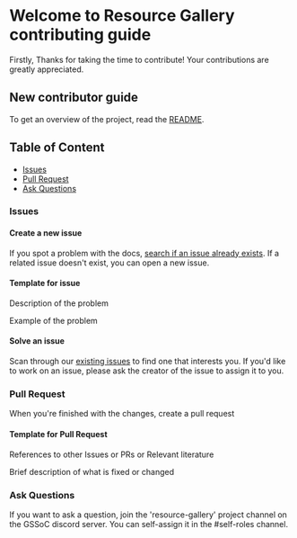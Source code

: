 # Welcome to Resource Gallery contributing guide

Firstly, Thanks for taking the time to contribute! Your contributions are greatly appreciated.

## New contributor guide

To get an overview of the project, read the [README](README.md).
## Table of Content
- [Issues](#Issues)
- [Pull Request](#Pull-Request)
- [Ask Questions](#Ask-Questions)

### Issues

#### Create a new issue

If you spot a problem with the docs, [search if an issue already exists](https://docs.github.com/en/github/searching-for-information-on-github/searching-on-github/searching-issues-and-pull-requests#search-by-the-title-body-or-comments). If a related issue doesn't exist, you can open a new issue.

#### Template for issue

Description of the problem

Example of the problem

#### Solve an issue

Scan through our [existing issues](https://github.com/ZeroOctave/resource-gallery/issues) to find one that interests you. If you'd like to work on an issue, please ask the creator of the issue to assign it to you.

### Pull Request

When you're finished with the changes, create a pull request

#### Template for Pull Request

References to other Issues or PRs or Relevant literature
<!-- If this pull request fixes an issue, write "Fixes #NNNN" in that exact
format, e.g. "Fixes #1234". See
https://github.com/blog/1506-closing-issues-via-pull-requests
Please also write a comment on that issue linking back to this pull request once it is
open. -->

 Brief description of what is fixed or changed

### Ask Questions
If you want to ask a question, join the 'resource-gallery' project channel on the GSSoC discord server. You can self-assign it in the #self-roles channel.
